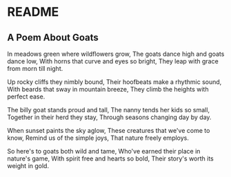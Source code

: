 # README

## A Poem About Goats

In meadows green where wildflowers grow,
The goats dance high and goats dance low,
With horns that curve and eyes so bright,
They leap with grace from morn till night.

Up rocky cliffs they nimbly bound,
Their hoofbeats make a rhythmic sound,
With beards that sway in mountain breeze,
They climb the heights with perfect ease.

The billy goat stands proud and tall,
The nanny tends her kids so small,
Together in their herd they stay,
Through seasons changing day by day.

When sunset paints the sky aglow,
These creatures that we've come to know,
Remind us of the simple joys,
That nature freely employs.

So here's to goats both wild and tame,
Who've earned their place in nature's game,
With spirit free and hearts so bold,
Their story's worth its weight in gold.
